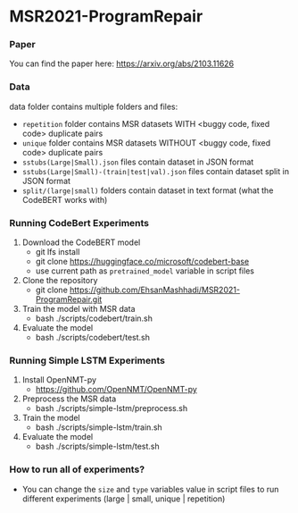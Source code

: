 # MSR2021-ProgramRepair

### Paper
You can find the paper here: https://arxiv.org/abs/2103.11626
### Data
data folder contains multiple folders and files:

- `repetition` folder contains MSR datasets WITH <buggy code, fixed code> duplicate pairs
- `unique` folder contains MSR datasets WITHOUT <buggy code, fixed code> duplicate pairs
- `sstubs(Large|Small).json` files contain dataset in JSON format
- `sstubs(Large|Small)-(train|test|val).json` files contain dataset split in JSON format
- `split/(large|small)` folders contain dataset in text format (what the CodeBERT works with)

### Running CodeBert Experiments
1. Download the CodeBERT model
    - git lfs install
    - git clone https://huggingface.co/microsoft/codebert-base
    - use current path as `pretrained_model` variable in script files
2. Clone the repository
    - git clone https://github.com/EhsanMashhadi/MSR2021-ProgramRepair.git
3. Train the model with MSR data
    - bash ./scripts/codebert/train.sh
4. Evaluate the model
    - bash ./scripts/codebert/test.sh 
        
### Running Simple LSTM Experiments
1. Install OpenNMT-py
    - https://github.com/OpenNMT/OpenNMT-py
2. Preprocess the MSR data
    - bash ./scripts/simple-lstm/preprocess.sh
3. Train the model
    - bash ./scripts/simple-lstm/train.sh
4. Evaluate the model
    - bash ./scripts/simple-lstm/test.sh

### How to run all of experiments?
   - You can change the `size` and `type` variables value in script files to run different experiments (large | small, unique | repetition)